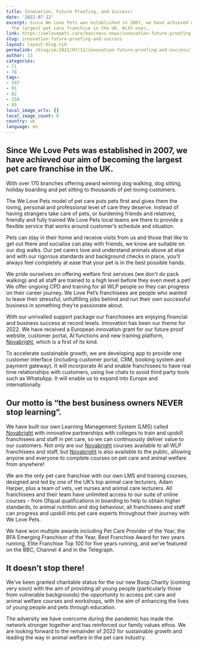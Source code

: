 ```yaml
---
title: Innovation, Future Proofing, and Success!
date: '2022-07-12'
excerpt: Since We Love Pets was established in 2007, we have achieved our aim of becoming
  the largest pet care franchise in the UK. With over…
link: https://welovepets.care/business-news/innovation-future-proofing-and-success/
slug: innovation-future-proofing-and-success
layout: layout-blog.njk
permalink: /blog/uk/2022/07/12/innovation-future-proofing-and-success/
author: 13
categories:
- 71
- 78
tags:
- 107
- 91
- 82
- 158
- 85
local_image_urls: []
local_image_count: 0
country: uk
language: en
---
```


## Since We Love Pets was established in 2007, we have achieved our aim of becoming the largest pet care franchise in the UK.

With over 170 branches offering award winning dog walking, dog sitting, holiday boarding and pet sitting to thousands of pet loving customers.

The We Love Pets model of pet care puts pets first and gives them the loving, personal and professional level of care they deserve. Instead of having strangers take care of pets, or burdening friends and relatives, friendly and fully trained We Love Pets local teams are there to provide a flexible service that works around customer’s schedule and situation.

Pets can stay in their home and receive visits from us and those that like to get out there and socialise can play with friends, we know are suitable on our dog walks. Our pet carers love and understand animals above all else and with our rigorous standards and background checks in place, you’ll always feel completely at ease that your pet is in the best possible hands.

We pride ourselves on offering welfare first services (we don’t do pack walking) and all staff are trained to a high level before they even meet a pet! We offer ongoing CPD and training for all WLP people so they can progress on their career journey. We Love Pet’s franchisees are people who wanted to leave their stressful, unfulfilling jobs behind and run their own successful business in something they’re passionate about.

With our unrivalled support package our franchisees are enjoying financial and business success at record levels. Innovation has been our theme for 2022. We have received a European innovation grant for our future proof website, customer portal, AI functions and new training platform, [Novabright](https://novabright.io/), which is a first of its kind.

To accelerate sustainable growth, we are developing app to provide one customer interface (including customer portal, CRM, booking system and payment gateway). It will incorporate AI and enable franchisees to have real time relationships with customers, using live chats to avoid third party tools such as WhatsApp. It will enable us to expand into Europe and internationally.

## Our motto is “the best business owners NEVER stop learning”.

We have built our own Learning Management System (LMS) called [Novabright](https://novabright.io/) with innovative partnerships with colleges to train and upskill franchisees and staff in pet care, so we can continuously deliver value to our customers. Not only are our [Novabright](https://novabright.io/) courses available to all WLP franchisees and staff, but [Novabright](https://novabright.io/) is also available to the public, allowing anyone and everyone to complete courses on pet care and animal welfare from anywhere!

We are the only pet care franchise with our own LMS and training courses, designed and led by one of the UK’s top animal care lecturers, Adam Harper, plus a team of vets, vet nurses and animal care lecturers. All franchisees and their team have unlimited access to our suite of online courses – from Ofqual qualifications in boarding to help to obtain higher standards, to animal nutrition and dog behaviour, all franchisees and staff can progress and upskill into pet care experts throughout their journey with We Love Pets.

We have won multiple awards including Pet Care Provider of the Year, the BFA Emerging Franchisor of the Year, Best Franchise Award for two years running, Elite Franchise Top 100 for five years running, and we’ve featured on the BBC, Channel 4 and in the Telegraph.

## It doesn’t stop there!

We’ve been granted charitable status for the our new Boop Charity (coming very soon) with the aim of providing all young people (particularly those from vulnerable backgrounds) the opportunity to access pet care and animal welfare courses and workshops, with the aim of enhancing the lives of young people and pets through education.

The adversity we have overcome during the pandemic has made the network stronger together and has reinforced our family values ethos. We are looking forward to the remainder of 2022 for sustainable growth and leading the way in animal welfare in the pet care industry.